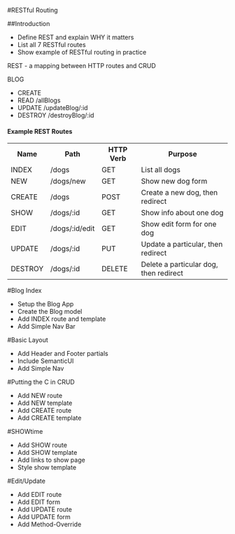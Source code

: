 #RESTful Routing

##Introduction
* Define REST and explain WHY it matters
* List all 7 RESTful routes
* Show example of RESTful routing in practice

REST - a mapping between HTTP routes and CRUD

BLOG

<ul>
    <li>CREATE</li>
    <li>READ    /allBlogs</li>
    <li>UPDATE  /updateBlog/:id</li>
    <li>DESTROY /destroyBlog/:id</li>
</ul>

<h4>Example REST Routes</h4>

<table style="width: 100%;">
    <tr>
        <th>Name</th>
        <th>Path</th>
        <th>HTTP Verb</th>
        <th>Purpose</th>
    <tr>
        <td>INDEX</td>
        <td>/dogs</td>
        <td>GET</td>
        <td>List all dogs</td>
    </tr>
    <tr>
        <td>NEW</td>
        <td>/dogs/new</td>
        <td>GET</td>
        <td>Show new dog form</td>
    </tr>
    <tr>
        <td>CREATE</td>
        <td>/dogs</td>
        <td>POST</td>
        <td>Create a new dog, then redirect</td>
    </tr>
    <tr>
        <td>SHOW</td>
        <td>/dogs/:id</td>
        <td>GET</td>
        <td>Show info about one dog</td>
    </tr>       
    <tr>
        <td>EDIT</td>
        <td>/dogs/:id/edit</td>
        <td>GET</td>
        <td>Show edit form for one dog</td>
    </tr>
    <tr>
        <td>UPDATE</td>
        <td>/dogs/:id</td>
        <td>PUT</td>
        <td>Update a particular, then redirect</td>
    </tr>
    <tr>
        <td>DESTROY</td>
        <td>/dogs/:id</td>
        <td>DELETE</td>
        <td>Delete a particular dog, then redirect</td>
    </tr>
</table>

#Blog Index

* Setup the Blog App
* Create the Blog model
* Add INDEX route and template
* Add Simple Nav Bar

#Basic Layout
* Add Header and Footer partials
* Include SemanticUI
* Add Simple Nav

#Putting the C in CRUD
* Add NEW route
* Add NEW template
* Add CREATE route
* Add CREATE template

#SHOWtime
* Add SHOW route
* Add SHOW template
* Add links to show page
* Style show template

#Edit/Update
* Add EDIT route
* Add EDIT form
* Add UPDATE route
* Add UPDATE form
* Add Method-Override
